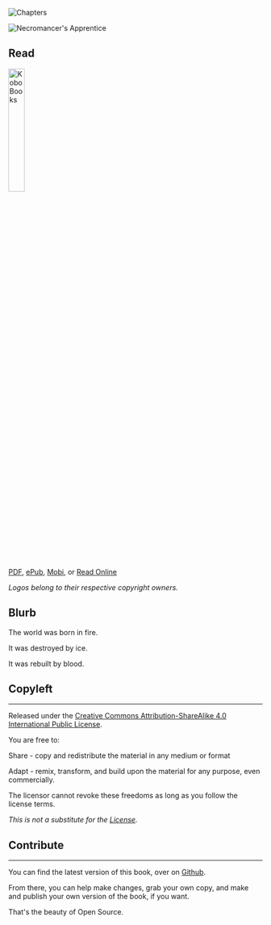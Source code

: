![Chapters](https://img.shields.io/badge/Chapters-20%2F20-brightgreen.svg)

![Necromancer's Apprentice](https://shakna-israel.github.io/NecromancersApprentice/img/frontCover.jpg)

## Read

<a href="http://store.kobobooks.com/en-US/ebook/necromancer-s-apprentice" target="_blank"><img src="https://i.imgur.com/Xpk99ZH.png" alt="KoboBooks" width="25%"></a>

[PDF](https://www.gitbook.com/download/pdf/book/shakna-israel/necromancer-s-apprentice), [ePub](https://www.gitbook.com/download/epub/book/shakna-israel/necromancer-s-apprentice), [Mobi](https://www.gitbook.com/download/mobi/book/shakna-israel/necromancer-s-apprentice), or [Read Online](https://shakna-israel.github.io/NecromancersApprentice/)

*Logos belong to their respective copyright owners.*

## Blurb
The world was born in fire.

It was destroyed by ice.

It was rebuilt by blood.

## Copyleft
----

Released under the [Creative Commons Attribution-ShareAlike 4.0 International Public License](https://creativecommons.org/licenses/by-sa/4.0/legalcode).

You are free to:

Share - copy and redistribute the material in any medium or format

Adapt - remix, transform, and build upon the material for any purpose, even commercially.

The licensor cannot revoke these freedoms as long as you follow the license terms.

*This is not a substitute for the [License](https://creativecommons.org/licenses/by-sa/4.0/legalcode).*

## Contribute
----

You can find the latest version of this book, over on [Github](https://github.com/shakna-israel/NecromancersApprentice).

From there, you can help make changes, grab your own copy, and make and publish your own version of the book, if you want.

That's the beauty of Open Source.

